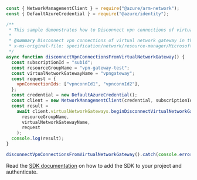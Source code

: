 ```javascript
const { NetworkManagementClient } = require("@azure/arm-network");
const { DefaultAzureCredential } = require("@azure/identity");

/**
 * This sample demonstrates how to Disconnect vpn connections of virtual network gateway in the specified resource group.
 *
 * @summary Disconnect vpn connections of virtual network gateway in the specified resource group.
 * x-ms-original-file: specification/network/resource-manager/Microsoft.Network/stable/2021-05-01/examples/VirtualNetworkGatewaysDisconnectP2sVpnConnections.json
 */
async function disconnectVpnConnectionsFromVirtualNetworkGateway() {
  const subscriptionId = "subid";
  const resourceGroupName = "vpn-gateway-test";
  const virtualNetworkGatewayName = "vpngateway";
  const request = {
    vpnConnectionIds: ["vpnconnId1", "vpnconnId2"],
  };
  const credential = new DefaultAzureCredential();
  const client = new NetworkManagementClient(credential, subscriptionId);
  const result =
    await client.virtualNetworkGateways.beginDisconnectVirtualNetworkGatewayVpnConnectionsAndWait(
      resourceGroupName,
      virtualNetworkGatewayName,
      request
    );
  console.log(result);
}

disconnectVpnConnectionsFromVirtualNetworkGateway().catch(console.error);
```

Read the [SDK documentation](https://github.com/Azure/azure-sdk-for-js/blob/%40azure%2Farm-network_27.0.0/sdk/network/arm-network/README.md) on how to add the SDK to your project and authenticate.
